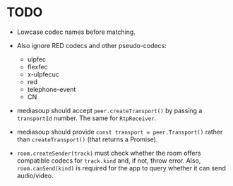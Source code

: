 # TODO

* Lowcase codec names before matching.

* Also ignore RED codecs and other pseudo-codecs:
  * ulpfec
  * flexfec
  * x-ulpfecuc
  * red
  * telephone-event
  * CN

* mediasoup should accept `peer.createTransport()` by passing a `transportId` number. The same for `RtpReceiver`.

* mediasoup should provide `const transport = peer.Transport()` rather than `createTransport()` (that returns a Promise).

* `room.createSender(track)` must check whether the room offers compatible codecs for `track.kind` and, if not, throw error. Also, `room.canSend(kind)` is required for the app to query whether it can send audio/video.

